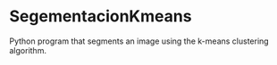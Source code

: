 # SegementacionKmeans
Python program that segments an image using the k-means clustering algorithm.
